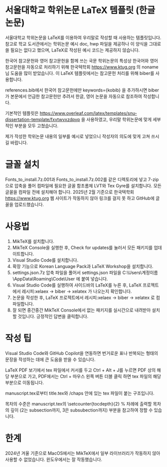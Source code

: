 # 서울대학교 학위논문 LaTeX 템플릿 (한글 논문)

서울대학교 학위논문을 LaTeX를 이용하여 우리말로 작성할 때 사용하는 템플릿입니다. 참고로 학교 도서관에서는 학위논문 예시 doc, hwp 파일을 제공하나 이 양식을 그대로 쓸 필요는 없다고 했으며, LaTeX로 작성된 예시 코드는 제공하지 않습니다.

한국어 참고문헌와 영어 참고문헌을 함께 쓰는 국문 학위논문의 특성상 한국어와 영어 참고문헌을 자동으로 처리하기 위해 한국텍학회 https://www.ktug.org 의 noname님 도움을 많이 받았습니다. 이 LaTeX 템플릿에서는 참고문헌 처리를 위해 biber를 사용합니다.

references.bib에서 한국어 참고문헌에만 keywords={kobib} 을 추가하시면 biber가 본문에서 언급한 참고문헌만 추려서 한글, 영어 논문을 자동으로 참조하여 작성합니다.

기본적인 템플릿은 https://www.overleaf.com/latex/templates/snu-dissertation-template/fxvtwvxzdpvp 을 사용하였고, 우리말 학위논문에 맞게 세부적인 부분을 모두 고쳤습니다.

제가 작성한 학위논문 내용의 일부를 예시로 넣었으니 작성자의 의도에 맞게 고쳐 쓰시길 바랍니다.

# 글꼴 설치
Fonts_to_install.7z.001과 Fonts_to_install.7z.002를 같은 디렉토리에 넣고 7-zip으로 압축을 풀어 컴파일에 필요한 글꼴 함초롬체 LVT와 Tex Gyre를 설치합니다. 모든 글꼴을 컴파일 전에 설치해야 합니다.
2025년 2월 기준으로 한국텍학회 https://www.ktug.org 웹 사이트가 작동하지 않아 링크를 걸지 못 하고 GitHub에 글꼴을 업로드했습니다.

# 사용법

1. MikTeX를 설치합니다.
2. MikTeX Console을 실행한 후, Check for updates를 눌러서 모든 패키지를 업데이트합니다.
3. Visual Studio Code를 설치합니다.
4. 확장 기능으로 Korean Language Pack과 LaTeX Workshop을 설치합니다.
5. settings.json.7z 압축 파일을 풀어서 settings.json 파일을 C:\Users\계정이름\AppData\Roaming\Code\User 에 붙여 넣습니다.
6. Visual Studio Code를 실행하여 사이드바의 LaTeX를 누른 후, LaTeX 프로젝트에서 레시피:xelaex -> biber -> xelatex 가 나오는지 확인합니다.
7. 논문을 작성한 후, LaTeX 프로젝트에서 레시피:xelaex -> biber -> xelatex 로 컴파일합니다.
8. 잘 되면 중간중간 MikTeX Console에서 없는 패키지를 실시간으로 내려받아 설치할 것입니다. 긍정적인 답변을 클릭합니다.

# 작성 팁

Visual Studio Code와 GitHub Copilot을 연동하면 번거로운 표나 반복되는 형태의 문장을 작성하는 데에 큰 도움을 받을 수 있습니다.

LaTeX PDF 보기에서 tex 파일에서 커서를 두고 Ctrl + Alt + J를 누르면 PDF 상의 해당 부분으로 가고, PDF에서는 Ctrl + 마우스 왼쪽 버튼 더블 클릭 하면 tex 파일의 해당 부분으로 이동됩니다.

manuscript.tex로부터 title.tex와 /chaps 안에 있는 tex 파일이 붙는 구조입니다.

목차의 수준은 manuscript.tex의 \setcounter{tocdepth}{2} % 차례에 출력할 목차의 깊이 (2는 subsection까지, 3은 subsubection까지) 부분을 참고하여 정할 수 있습니다.

# 한계

2024년 겨울 기준으로 MacOS에서는 MikTeX에서 일부 라이브러리가 작동하지 않아 사용할 수 없었습니다. 윈도우에서는 잘 작동했습니다.
